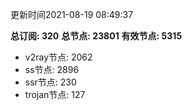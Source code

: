 更新时间2021-08-19 08:49:37

**总订阅: 320**
**总节点: 23801**
**有效节点: 5315**
- v2ray节点: 2062
- ss节点: 2896
- ssr节点: 230
- trojan节点: 127
